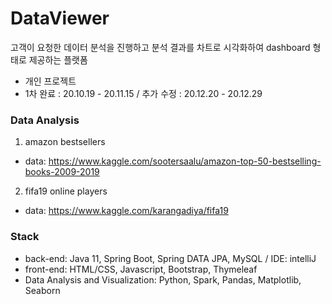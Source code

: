 # DataViewer
고객이 요청한 데이터 분석을 진행하고 분석 결과를 차트로 시각화하여 dashboard 형태로 제공하는 플랫폼
- 개인 프로젝트
- 1차 완료 : 20.10.19 - 20.11.15  / 추가 수정 : 20.12.20 - 20.12.29

### Data Analysis
1) amazon bestsellers
- data: https://www.kaggle.com/sootersaalu/amazon-top-50-bestselling-books-2009-2019

2) fifa19 online players
- data: https://www.kaggle.com/karangadiya/fifa19

### Stack
- back-end: Java 11, Spring Boot, Spring DATA JPA, MySQL / IDE: intelliJ
- front-end: HTML/CSS, Javascript, Bootstrap, Thymeleaf
- Data Analysis and Visualization: Python, Spark, Pandas, Matplotlib, Seaborn
